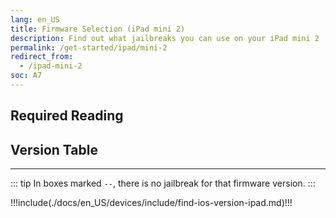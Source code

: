 ```yaml
---
lang: en_US
title: Firmware Selection (iPad mini 2)
description: Find out what jailbreaks you can use on your iPad mini 2
permalink: /get-started/ipad/mini-2
redirect_from:
  - /ipad-mini-2
soc: A7
---
```


## Required Reading

<readingTable minVer="9.2" maxVer="9.3.3"/>

## Version Table

<versionTable soc="A7" minVer="7.0.3" maxVer="12.5.5"/>

---

::: tip
In boxes marked `--`, there is no jailbreak for that firmware version.
:::

!!!include(./docs/en_US/devices/include/find-ios-version-ipad.md)!!!
